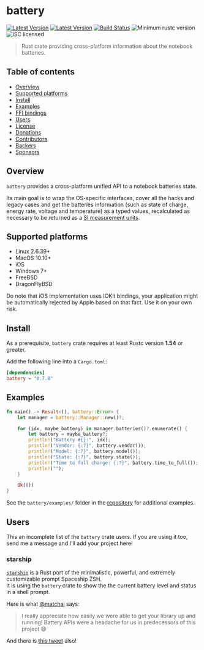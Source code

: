# battery

[![Latest Version](https://img.shields.io/crates/v/starship-battery.svg)](https://crates.io/crates/starship-battery)
[![Latest Version](https://docs.rs/starship-battery/badge.svg)](https://docs.rs/starship-battery)
[![Build Status](https://github.com/starship/rust-battery/workflows/Continuous%20integration/badge.svg)](https://github.com/starship/rust-battery/actions?workflow=Continuous+integration)
![Minimum rustc version](https://img.shields.io/badge/rustc-1.54+-yellow.svg)
![ISC licensed](https://img.shields.io/badge/license-ISC-blue.svg)

> Rust crate providing cross-platform information about the notebook batteries.

## Table of contents

* [Overview](#overview)
* [Supported platforms](#supported-platforms)
* [Install](#install)
* [Examples](#examples)
* [FFI bindings](#ffi-bindings)
* [Users](#users)
* [License](#license)
* [Donations](#donations)
* [Contributors](#contributors)
* [Backers](#backers)
* [Sponsors](#sponsors)

## Overview

`battery` provides a cross-platform unified API to a notebook batteries state.

Its main goal is to wrap the OS-specific interfaces, cover all the hacks and legacy cases
and get the batteries information (such as state of charge, energy rate, voltage and temperature)
as a typed values, recalculated as necessary to be returned as a [SI measurement units](https://www.bipm.org/en/measurement-units/).

## Supported platforms

* Linux 2.6.39+
* MacOS 10.10+
* iOS
* Windows 7+
* FreeBSD
* DragonFlyBSD

Do note that iOS implementation uses IOKit bindings, your application
might be automatically rejected by Apple based on that fact. Use it on your own risk.

## Install

As a prerequisite, `battery` crate requires at least Rustc version **1.54** or greater.

Add the following line into a `Cargo.toml`:

```toml
[dependencies]
battery = "0.7.8"
```

## Examples

```rust
fn main() -> Result<(), battery::Error> {
    let manager = battery::Manager::new()?;

    for (idx, maybe_battery) in manager.batteries()?.enumerate() {
        let battery = maybe_battery?;
        println!("Battery #{}:", idx);
        println!("Vendor: {:?}", battery.vendor());
        println!("Model: {:?}", battery.model());
        println!("State: {:?}", battery.state());
        println!("Time to full charge: {:?}", battery.time_to_full());
        println!("");
    }

    Ok(())
}
```

See the `battery/examples/` folder in the [repository](https://github.com/starship/rust-battery/blob/main/battery/examples/simple.rs)
for additional examples.

## Users

This an incomplete list of the `battery` crate users. If you are using it too,
send me a message and I'll add your project here!

### starship

[`starship`](https://github.com/starship/starship) is a Rust port of the minimalistic, powerful,
and extremely customizable prompt Spaceship ZSH.\
It is using the `battery` crate to show the the current battery level and status in a shell prompt.

Here is what [@matchai](https://github.com/matchai) says:

> I really appreciate how easily we were able to get your library up and running!
> Battery APIs were a headache for us in predecessors of this project 😅

And there is [this tweet](https://twitter.com/matchai/status/1135906726392283136) also!
